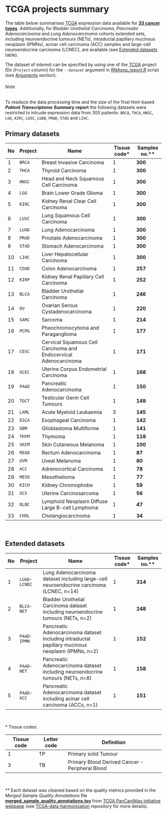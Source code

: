 # TCGA projects summary


The table below summarises [TCGA](https://portal.gdc.cancer.gov/) expression data available for **[33 cancer types](#primary-datasets)**. Additionally, for *Bladder Urothelial Carcinoma*, *Pancreatic Adenocarcinoma* and *Lung Adenocarcinoma* cohorts extended sets, including neuroendocrine tumours (NETs), intraductal papillary mucinous neoplasm (IPMNs), acinar cell carcinoma (ACC) samples and large-cell neuroendocrine carcinoma (LCNEC), are available (see [Extended datasets](#extended-datasets) table).

The dataset of interest can be specified by using one of the [TCGA](https://portal.gdc.cancer.gov/) project IDs (`Project` column) for the `--dataset` argument in *[RNAseq_report.R](./rmd_files/RNAseq_report.R)* script (see [Arguments](./README.md#arguments) section).

###### Note

To readuce the data processing time and the size of the final html-based ***Patient Transcriptome Summary*** **report** the following datasets were restricted to inlcude expression data from 300 patients: `BRCA`, `THCA`, `HNSC`, 
`LGG`, `KIRC`, `LUSC`, `LUAD`, `PRAD`, `STAD` and `LIHC`.

## Primary datasets

No | Project | Name | Tissue code\* | Samples no.\**
------------ | ------------ | ------------ | ------------ | ------------
1 | `BRCA`  | Breast Invasive Carcinoma | 1 | **300**
2 | `THCA`  | Thyroid Carcinoma | 1 | **300**
3 | `HNSC`  | Head and Neck Squamous Cell Carcinoma | 1 | **300**
4 | `LGG`   | Brain Lower Grade Glioma | 1 | **300**
5 | `KIRC`  | Kidney Renal Clear Cell Carcinoma | 1 | **300**
6 | `LUSC`  | Lung Squamous Cell Carcinoma | 1 | **300**
7 | `LUAD`  | Lung Adenocarcinoma | 1 | **300**
8 | `PRAD`  | Prostate Adenocarcinoma | 1 | **300**
9 | `STAD`  | Stomach Adenocarcinoma | 1 | **300**
10 | `LIHC`  | Liver Hepatocellular Carcinoma | 1 | **300**
11 | `COAD`  | Colon Adenocarcinoma | 1 | **257**
12 | `KIRP`  | Kidney Renal Papillary Cell Carcinoma | 1 | **252**
13 | `BLCA`  | Bladder Urothelial Carcinoma | 1 | **246**
14 | `OV`    | Ovarian Serous Cystadenocarcinoma | 1 | **220**
15 | `SARC`  | Sarcoma | 1 | **214**
16 | `PCPG`  | Pheochromocytoma and Paraganglioma | 1 | **177**
17 | `CESC`  | Cervical Squamous Cell Carcinoma and Endocervical Adenocarcinoma | 1 | **171**
18 | `UCEC`  | Uterine Corpus Endometrial Carcinoma | 1 | **168**
19 | `PAAD`  | Pancreatic Adenocarcinoma | 1 | **150**
20 | `TGCT`  | Testicular Germ Cell Tumours | 1 | **149**
21 | `LAML`  | Acute Myeloid Leukaemia | 3 | **145**
22 | `ESCA`  | Esophageal Carcinoma | 1 | **142**
23 | `GBM`   | Glioblastoma Multiforme | 1 | **141**
24 | `THYM`  | Thymoma | 1 | **118**
25 | `SKCM`  | Skin Cutaneous Melanoma | 1 | **100**
26 | `READ`  | Rectum Adenocarcinoma | 1 | **87**
27 | `UVM`   | Uveal Melanoma | 1 | **80**
28 | `ACC`   | Adrenocortical Carcinoma | 1 | **78**
29 | `MESO`  | Mesothelioma | 1 | **77**
30 | `KICH`  | Kidney Chromophobe | 1 | **59**
31 | `UCS`   | Uterine Carcinosarcoma | 1 | **56**
32 | `DLBC`  | Lymphoid Neoplasm Diffuse Large B-cell Lymphoma | 1 | **47**
33 | `CHOL`  | Cholangiocarcinoma | 1 | **34**
<br />

## Extended datasets

No | Project | Name | Tissue code\* | Samples no.\**
------------ | ------------ | ------------ | ------------ | ------------
1 | `LUAD-LCNEC`  | Lung Adenocarcinoma dataset including large-cell neuroendocrine carcinoma (LCNEC, n=14) | 1 | **314**
2 | `BLCA-NET`  | Bladder Urothelial Carcinoma dataset including neuroendocrine tumours (NETs, n=2) | 1 | **248**
3 | `PAAD-IPMN`  | Pancreatic Adenocarcinoma dataset including intraductal papillary mucinous neoplasm (IPMNs, n=2) | 1 | **152**
4 | `PAAD-NET`  | Pancreatic Adenocarcinoma dataset including neuroendocrine tumours (NETs, n=8) | 1 | **158**
5 | `PAAD-ACC`  | Pancreatic Adenocarcinoma dataset including acinar cell carcinoma (ACCs, n=1) | 1 | **151**
<br />

\* Tissue codes:

Tissue code | Letter code | Definition
------------ | ------------ | ------------
1 | TP  | Primary solid Tumour
3 | TB  | Primary Blood Derived Cancer - Peripheral Blood
<br />

\** Each dataset was cleaned based on the quality metrics provided in the *Merged Sample Quality Annotations* file **[merged_sample_quality_annotations.tsv](http://api.gdc.cancer.gov/data/1a7d7be8-675d-4e60-a105-19d4121bdebf)** from [TCGA PanCanAtlas initiative webpage](https://gdc.cancer.gov/about-data/publications/pancanatlas) (see [TCGA-data-harmonization](https://github.com/umccr/TCGA-data-harmonization/tree/master/expression/README.md#data-clean-up) repository for more details).
 
 
